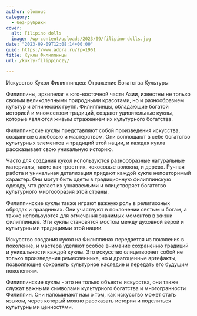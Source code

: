 ```yaml
---
author: olomouc
category:
  - без-рубрики
cover:
  alt: Filipino dolls
  image: /wp-content/uploads/2023/09/filipino-dolls.jpg
date: "2023-09-09T12:08:14+00:00"
guid: https://www.adora.ru/?p=1961
title: Куклы Филиппинцы
url: /kukly-filippinczy/

---
```

Искусство Кукол Филиппинцев: Отражение Богатства Культуры

Филиппины, архипелаг в юго-восточной части Азии, известны не только своими великолепными природными красотами, но и разнообразием культур и этнических групп. Филиппинцы, обладающие богатой историей и множеством традиций, создают удивительные куклы, которые являются живым отражением их культурного богатства.

Филиппинские куклы представляют собой произведения искусства, созданные с любовью и мастерством. Они воплощают в себе богатство культурных элементов и традиций этой нации, и каждая кукла рассказывает свою уникальную историю.

Часто для создания кукол используются разнообразные натуральные материалы, такие как тростник, кокосовые волокна, и дерево. Ручная работа и уникальная детализация придают каждой кукле неповторимый характер. Они могут быть одеты в традиционную филиппинскую одежду, что делает их узнаваемыми и олицетворяет богатство культурного многообразия этой страны.

Филиппинские куклы также играют важную роль в религиозных обрядах и праздниках. Они участвуют в поклонении святым и богам, а также используются для отмечания значимых моментов в жизни филиппинцев. Эти куклы становятся мостом между духовной верой и культурными традициями этой нации.

Искусство создания кукол на Филиппинах передается из поколения в поколение, и мастера уделяют особое внимание сохранению традиций и уникальности каждой куклы. Это искусство олицетворяет собой не только произведения ремесленника, но и драгоценные артефакты, позволяющие сохранить культурное наследие и передать его будущим поколениям.

Филиппинские куклы \- это не только объекты искусства, они также служат важными символами культурного богатства и многогранности Филиппин. Они напоминают нам о том, как искусство может стать языком, через который можно рассказать истории и поделиться культурными ценностями.
